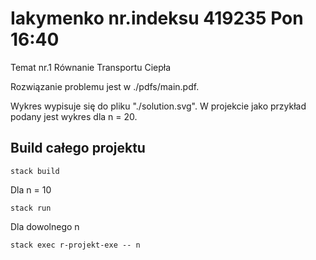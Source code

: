 # Iakymenko nr.indeksu 419235 Pon 16:40

Temat nr.1 Równanie Transportu Ciepła

Rozwiązanie problemu jest w ./pdfs/main.pdf.

Wykres wypisuje się do pliku "./solution.svg". W projekcie jako przykład podany jest wykres dla n = 20.

## Build całego projektu
```
stack build
```

Dla n = 10
```
stack run
```

Dla dowolnego n
```
stack exec r-projekt-exe -- n
```
